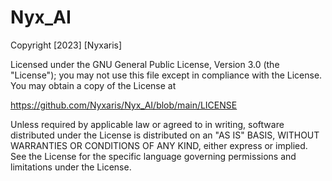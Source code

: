 # Nyx_AI
Copyright [2023] [Nyxaris]

Licensed under the GNU General Public License, Version 3.0 (the "License");
you may not use this file except in compliance with the License.
You may obtain a copy of the License at

https://github.com/Nyxaris/Nyx_AI/blob/main/LICENSE

Unless required by applicable law or agreed to in writing, software
distributed under the License is distributed on an "AS IS" BASIS,
WITHOUT WARRANTIES OR CONDITIONS OF ANY KIND, either express or implied.
See the License for the specific language governing permissions and
limitations under the License.
